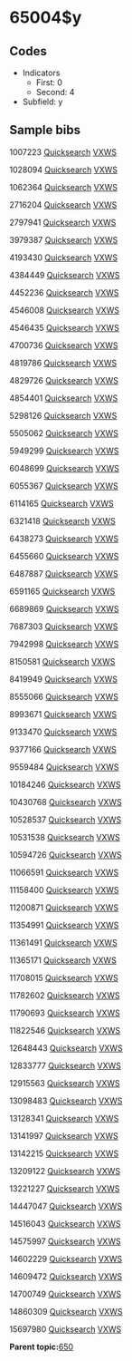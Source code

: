 # 65004$y

## Codes

-   Indicators
    -   First: 0
    -   Second: 4
-   Subfield: y

## Sample bibs

1007223 [Quicksearch](https://search.library.yale.edu/catalog/1007223) [VXWS](http://prodorbis.library.yale.edu:7014/vxws/GetHoldingsService?bibId=1007223)

1028094 [Quicksearch](https://search.library.yale.edu/catalog/1028094) [VXWS](http://prodorbis.library.yale.edu:7014/vxws/GetHoldingsService?bibId=1028094)

1062364 [Quicksearch](https://search.library.yale.edu/catalog/1062364) [VXWS](http://prodorbis.library.yale.edu:7014/vxws/GetHoldingsService?bibId=1062364)

2716204 [Quicksearch](https://search.library.yale.edu/catalog/2716204) [VXWS](http://prodorbis.library.yale.edu:7014/vxws/GetHoldingsService?bibId=2716204)

2797941 [Quicksearch](https://search.library.yale.edu/catalog/2797941) [VXWS](http://prodorbis.library.yale.edu:7014/vxws/GetHoldingsService?bibId=2797941)

3979387 [Quicksearch](https://search.library.yale.edu/catalog/3979387) [VXWS](http://prodorbis.library.yale.edu:7014/vxws/GetHoldingsService?bibId=3979387)

4193430 [Quicksearch](https://search.library.yale.edu/catalog/4193430) [VXWS](http://prodorbis.library.yale.edu:7014/vxws/GetHoldingsService?bibId=4193430)

4384449 [Quicksearch](https://search.library.yale.edu/catalog/4384449) [VXWS](http://prodorbis.library.yale.edu:7014/vxws/GetHoldingsService?bibId=4384449)

4452236 [Quicksearch](https://search.library.yale.edu/catalog/4452236) [VXWS](http://prodorbis.library.yale.edu:7014/vxws/GetHoldingsService?bibId=4452236)

4546008 [Quicksearch](https://search.library.yale.edu/catalog/4546008) [VXWS](http://prodorbis.library.yale.edu:7014/vxws/GetHoldingsService?bibId=4546008)

4546435 [Quicksearch](https://search.library.yale.edu/catalog/4546435) [VXWS](http://prodorbis.library.yale.edu:7014/vxws/GetHoldingsService?bibId=4546435)

4700736 [Quicksearch](https://search.library.yale.edu/catalog/4700736) [VXWS](http://prodorbis.library.yale.edu:7014/vxws/GetHoldingsService?bibId=4700736)

4819786 [Quicksearch](https://search.library.yale.edu/catalog/4819786) [VXWS](http://prodorbis.library.yale.edu:7014/vxws/GetHoldingsService?bibId=4819786)

4829726 [Quicksearch](https://search.library.yale.edu/catalog/4829726) [VXWS](http://prodorbis.library.yale.edu:7014/vxws/GetHoldingsService?bibId=4829726)

4854401 [Quicksearch](https://search.library.yale.edu/catalog/4854401) [VXWS](http://prodorbis.library.yale.edu:7014/vxws/GetHoldingsService?bibId=4854401)

5298126 [Quicksearch](https://search.library.yale.edu/catalog/5298126) [VXWS](http://prodorbis.library.yale.edu:7014/vxws/GetHoldingsService?bibId=5298126)

5505062 [Quicksearch](https://search.library.yale.edu/catalog/5505062) [VXWS](http://prodorbis.library.yale.edu:7014/vxws/GetHoldingsService?bibId=5505062)

5949299 [Quicksearch](https://search.library.yale.edu/catalog/5949299) [VXWS](http://prodorbis.library.yale.edu:7014/vxws/GetHoldingsService?bibId=5949299)

6048699 [Quicksearch](https://search.library.yale.edu/catalog/6048699) [VXWS](http://prodorbis.library.yale.edu:7014/vxws/GetHoldingsService?bibId=6048699)

6055367 [Quicksearch](https://search.library.yale.edu/catalog/6055367) [VXWS](http://prodorbis.library.yale.edu:7014/vxws/GetHoldingsService?bibId=6055367)

6114165 [Quicksearch](https://search.library.yale.edu/catalog/6114165) [VXWS](http://prodorbis.library.yale.edu:7014/vxws/GetHoldingsService?bibId=6114165)

6321418 [Quicksearch](https://search.library.yale.edu/catalog/6321418) [VXWS](http://prodorbis.library.yale.edu:7014/vxws/GetHoldingsService?bibId=6321418)

6438273 [Quicksearch](https://search.library.yale.edu/catalog/6438273) [VXWS](http://prodorbis.library.yale.edu:7014/vxws/GetHoldingsService?bibId=6438273)

6455660 [Quicksearch](https://search.library.yale.edu/catalog/6455660) [VXWS](http://prodorbis.library.yale.edu:7014/vxws/GetHoldingsService?bibId=6455660)

6487887 [Quicksearch](https://search.library.yale.edu/catalog/6487887) [VXWS](http://prodorbis.library.yale.edu:7014/vxws/GetHoldingsService?bibId=6487887)

6591165 [Quicksearch](https://search.library.yale.edu/catalog/6591165) [VXWS](http://prodorbis.library.yale.edu:7014/vxws/GetHoldingsService?bibId=6591165)

6689869 [Quicksearch](https://search.library.yale.edu/catalog/6689869) [VXWS](http://prodorbis.library.yale.edu:7014/vxws/GetHoldingsService?bibId=6689869)

7687303 [Quicksearch](https://search.library.yale.edu/catalog/7687303) [VXWS](http://prodorbis.library.yale.edu:7014/vxws/GetHoldingsService?bibId=7687303)

7942998 [Quicksearch](https://search.library.yale.edu/catalog/7942998) [VXWS](http://prodorbis.library.yale.edu:7014/vxws/GetHoldingsService?bibId=7942998)

8150581 [Quicksearch](https://search.library.yale.edu/catalog/8150581) [VXWS](http://prodorbis.library.yale.edu:7014/vxws/GetHoldingsService?bibId=8150581)

8419949 [Quicksearch](https://search.library.yale.edu/catalog/8419949) [VXWS](http://prodorbis.library.yale.edu:7014/vxws/GetHoldingsService?bibId=8419949)

8555066 [Quicksearch](https://search.library.yale.edu/catalog/8555066) [VXWS](http://prodorbis.library.yale.edu:7014/vxws/GetHoldingsService?bibId=8555066)

8993671 [Quicksearch](https://search.library.yale.edu/catalog/8993671) [VXWS](http://prodorbis.library.yale.edu:7014/vxws/GetHoldingsService?bibId=8993671)

9133470 [Quicksearch](https://search.library.yale.edu/catalog/9133470) [VXWS](http://prodorbis.library.yale.edu:7014/vxws/GetHoldingsService?bibId=9133470)

9377166 [Quicksearch](https://search.library.yale.edu/catalog/9377166) [VXWS](http://prodorbis.library.yale.edu:7014/vxws/GetHoldingsService?bibId=9377166)

9559484 [Quicksearch](https://search.library.yale.edu/catalog/9559484) [VXWS](http://prodorbis.library.yale.edu:7014/vxws/GetHoldingsService?bibId=9559484)

10184246 [Quicksearch](https://search.library.yale.edu/catalog/10184246) [VXWS](http://prodorbis.library.yale.edu:7014/vxws/GetHoldingsService?bibId=10184246)

10430768 [Quicksearch](https://search.library.yale.edu/catalog/10430768) [VXWS](http://prodorbis.library.yale.edu:7014/vxws/GetHoldingsService?bibId=10430768)

10528537 [Quicksearch](https://search.library.yale.edu/catalog/10528537) [VXWS](http://prodorbis.library.yale.edu:7014/vxws/GetHoldingsService?bibId=10528537)

10531538 [Quicksearch](https://search.library.yale.edu/catalog/10531538) [VXWS](http://prodorbis.library.yale.edu:7014/vxws/GetHoldingsService?bibId=10531538)

10594726 [Quicksearch](https://search.library.yale.edu/catalog/10594726) [VXWS](http://prodorbis.library.yale.edu:7014/vxws/GetHoldingsService?bibId=10594726)

11066591 [Quicksearch](https://search.library.yale.edu/catalog/11066591) [VXWS](http://prodorbis.library.yale.edu:7014/vxws/GetHoldingsService?bibId=11066591)

11158400 [Quicksearch](https://search.library.yale.edu/catalog/11158400) [VXWS](http://prodorbis.library.yale.edu:7014/vxws/GetHoldingsService?bibId=11158400)

11200871 [Quicksearch](https://search.library.yale.edu/catalog/11200871) [VXWS](http://prodorbis.library.yale.edu:7014/vxws/GetHoldingsService?bibId=11200871)

11354991 [Quicksearch](https://search.library.yale.edu/catalog/11354991) [VXWS](http://prodorbis.library.yale.edu:7014/vxws/GetHoldingsService?bibId=11354991)

11361491 [Quicksearch](https://search.library.yale.edu/catalog/11361491) [VXWS](http://prodorbis.library.yale.edu:7014/vxws/GetHoldingsService?bibId=11361491)

11365171 [Quicksearch](https://search.library.yale.edu/catalog/11365171) [VXWS](http://prodorbis.library.yale.edu:7014/vxws/GetHoldingsService?bibId=11365171)

11708015 [Quicksearch](https://search.library.yale.edu/catalog/11708015) [VXWS](http://prodorbis.library.yale.edu:7014/vxws/GetHoldingsService?bibId=11708015)

11782602 [Quicksearch](https://search.library.yale.edu/catalog/11782602) [VXWS](http://prodorbis.library.yale.edu:7014/vxws/GetHoldingsService?bibId=11782602)

11790693 [Quicksearch](https://search.library.yale.edu/catalog/11790693) [VXWS](http://prodorbis.library.yale.edu:7014/vxws/GetHoldingsService?bibId=11790693)

11822546 [Quicksearch](https://search.library.yale.edu/catalog/11822546) [VXWS](http://prodorbis.library.yale.edu:7014/vxws/GetHoldingsService?bibId=11822546)

12648443 [Quicksearch](https://search.library.yale.edu/catalog/12648443) [VXWS](http://prodorbis.library.yale.edu:7014/vxws/GetHoldingsService?bibId=12648443)

12833777 [Quicksearch](https://search.library.yale.edu/catalog/12833777) [VXWS](http://prodorbis.library.yale.edu:7014/vxws/GetHoldingsService?bibId=12833777)

12915563 [Quicksearch](https://search.library.yale.edu/catalog/12915563) [VXWS](http://prodorbis.library.yale.edu:7014/vxws/GetHoldingsService?bibId=12915563)

13098483 [Quicksearch](https://search.library.yale.edu/catalog/13098483) [VXWS](http://prodorbis.library.yale.edu:7014/vxws/GetHoldingsService?bibId=13098483)

13128341 [Quicksearch](https://search.library.yale.edu/catalog/13128341) [VXWS](http://prodorbis.library.yale.edu:7014/vxws/GetHoldingsService?bibId=13128341)

13141997 [Quicksearch](https://search.library.yale.edu/catalog/13141997) [VXWS](http://prodorbis.library.yale.edu:7014/vxws/GetHoldingsService?bibId=13141997)

13142215 [Quicksearch](https://search.library.yale.edu/catalog/13142215) [VXWS](http://prodorbis.library.yale.edu:7014/vxws/GetHoldingsService?bibId=13142215)

13209122 [Quicksearch](https://search.library.yale.edu/catalog/13209122) [VXWS](http://prodorbis.library.yale.edu:7014/vxws/GetHoldingsService?bibId=13209122)

13221227 [Quicksearch](https://search.library.yale.edu/catalog/13221227) [VXWS](http://prodorbis.library.yale.edu:7014/vxws/GetHoldingsService?bibId=13221227)

14447047 [Quicksearch](https://search.library.yale.edu/catalog/14447047) [VXWS](http://prodorbis.library.yale.edu:7014/vxws/GetHoldingsService?bibId=14447047)

14516043 [Quicksearch](https://search.library.yale.edu/catalog/14516043) [VXWS](http://prodorbis.library.yale.edu:7014/vxws/GetHoldingsService?bibId=14516043)

14575997 [Quicksearch](https://search.library.yale.edu/catalog/14575997) [VXWS](http://prodorbis.library.yale.edu:7014/vxws/GetHoldingsService?bibId=14575997)

14602229 [Quicksearch](https://search.library.yale.edu/catalog/14602229) [VXWS](http://prodorbis.library.yale.edu:7014/vxws/GetHoldingsService?bibId=14602229)

14609472 [Quicksearch](https://search.library.yale.edu/catalog/14609472) [VXWS](http://prodorbis.library.yale.edu:7014/vxws/GetHoldingsService?bibId=14609472)

14700749 [Quicksearch](https://search.library.yale.edu/catalog/14700749) [VXWS](http://prodorbis.library.yale.edu:7014/vxws/GetHoldingsService?bibId=14700749)

14860309 [Quicksearch](https://search.library.yale.edu/catalog/14860309) [VXWS](http://prodorbis.library.yale.edu:7014/vxws/GetHoldingsService?bibId=14860309)

15697980 [Quicksearch](https://search.library.yale.edu/catalog/15697980) [VXWS](http://prodorbis.library.yale.edu:7014/vxws/GetHoldingsService?bibId=15697980)

**Parent topic:**[650](../../tags/650/650.md)

